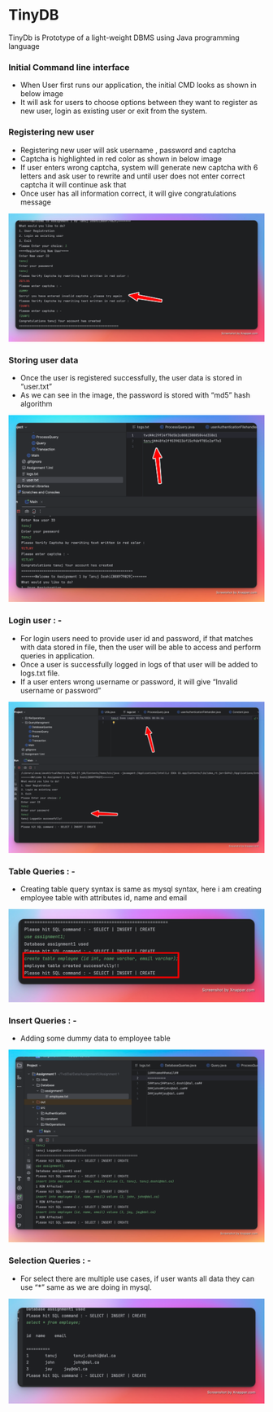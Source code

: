 # TinyDB

TinyDb is Prototype of a light-weight DBMS using Java programming language


### Initial Command line interface

- When User first runs our application, the initial CMD looks as shown in below image
- It will ask for users to choose options between they want to register as new user, login as
existing user or exit from the system.

### Registering new user

- Registering new user will ask username , password and captcha
- Captcha is highlighted in red color as shown in below image
- If user enters wrong captcha, system will generate new captcha with 6 letters and ask
user to rewrite and until user does not enter correct captcha it will continue ask that
- Once user has all information correct, it will give congratulations message
  
![](images/user_registration.png)

### Storing user data

- Once the user is registered successfully, the user data is stored in “user.txt”
- As we can see in the image, the password is stored with “md5” hash algorithm
  
![](images/file_storing.png)

### Login user : -

- For login users need to provide user id and password, if that matches with data
stored in file, then the user will be able to access and perform queries in
application.
- Once a user is successfully logged in logs of that user will be added to logs.txt
file.
- If a user enters wrong username or password, it will give “Invalid username or
password”

![](images/user_login.png)


### Table Queries : -

- Creating table query syntax is same as mysql syntax, here i am creating employee table
with attributes id, name and email

![](images/create_table.png)

### Insert Queries : -

- Adding some dummy data to employee table

![](images/insert_query.png)

### Selection Queries : -

- For select there are multiple use cases, if user wants all data they can use “*” same as
we are doing in mysql.

![](images/select_*.png)



